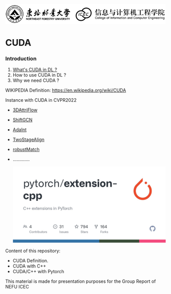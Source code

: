 <img src="/pics/logo.png" width="950px"> 


# CUDA

### Introduction
1. [What's CUDA in DL ?](https://github.com/moulelin/CUDA-NEFU/wiki/CUDA-Definition)
2. How to use CUDA in DL ?
3. Why we need CUDA ?

WIKIPEDIA Definition: https://en.wikipedia.org/wiki/CUDA

Instance with CUDA in CVPR2022
- [3DAttriFlow](https://github.com/fatPeter/ThreeDAC)
- [ShiftGCN](https://github.com/kchengiva/Shift-GCN)
- [AdaInt
](https://github.com/imcharlesy/adaint)
- [TwoStageAlign](https://github.com/guoshi28/2stagealign)
- [robustMatch](https://github.com/thinklab-sjtu/robustmatch)
- .............
  
  ![](/pics/torch.png)
  
Content of this repository:

- CUDA Definition. 
- CUDA with C++
- CUDA/C++ with Pytorch

This material is made for presentation purposes for the Group Report of NEFU ICEC






